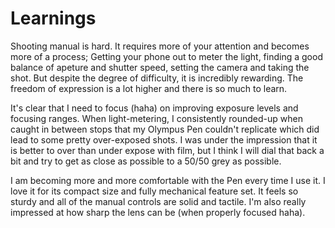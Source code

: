 # Learnings

Shooting manual is hard. It requires more of your attention and becomes more of a process; Getting your phone out to meter the light, finding a good balance of apeture and shutter speed, setting the camera and taking the shot. But despite the degree of difficulty, it is incredibly rewarding. The freedom of expression is a lot higher and there is so much to learn.

It's clear that I need to focus (haha) on improving exposure levels and focusing ranges. When light-metering, I consistently rounded-up when caught in between stops that my Olympus Pen couldn't replicate which did lead to some pretty over-exposed shots. I was under the impression that it is better to over than under expose with film, but I think I will dial that back a bit and try to get as close as possible to a 50/50 grey as possible.

I am becoming more and more comfortable with the Pen every time I use it. I love it for its compact size and fully mechanical feature set. It feels so sturdy and all of the manual controls are solid and tactile. I'm also really impressed at how sharp the lens can be (when properly focused haha).
